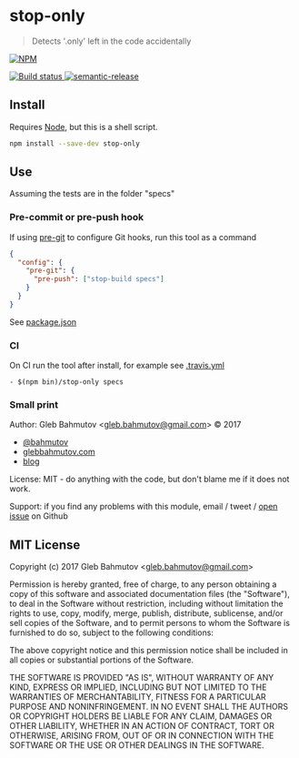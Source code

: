 # stop-only

> Detects &#39;.only&#39; left in the code accidentally

[![NPM][npm-icon] ][npm-url]

[![Build status][ci-image] ][ci-url]
[![semantic-release][semantic-image] ][semantic-url]

## Install

Requires [Node](https://nodejs.org/en/), but this is a shell script.

```sh
npm install --save-dev stop-only
```

## Use

Assuming the tests are in the folder "specs"

### Pre-commit or pre-push hook

If using [pre-git][pre-git] to configure Git hooks, run this tool as a command

```json
{
  "config": {
    "pre-git": {
      "pre-push": ["stop-build specs"]
    }
  }
}
```

See [package.json](package.json)

[pre-git]: github.com/bahmutov/pre-git#readme

### CI

On CI run the tool after install, for example see [.travis.yml](.travis.yml)

```
- $(npm bin)/stop-only specs
```

### Small print

Author: Gleb Bahmutov &lt;gleb.bahmutov@gmail.com&gt; &copy; 2017

* [@bahmutov](https://twitter.com/bahmutov)
* [glebbahmutov.com](https://glebbahmutov.com)
* [blog](https://glebbahmutov.com/blog)

License: MIT - do anything with the code, but don't blame me if it does not work.

Support: if you find any problems with this module, email / tweet /
[open issue](https://github.com/bahmutov/stop-only/issues) on Github

## MIT License

Copyright (c) 2017 Gleb Bahmutov &lt;gleb.bahmutov@gmail.com&gt;

Permission is hereby granted, free of charge, to any person
obtaining a copy of this software and associated documentation
files (the "Software"), to deal in the Software without
restriction, including without limitation the rights to use,
copy, modify, merge, publish, distribute, sublicense, and/or sell
copies of the Software, and to permit persons to whom the
Software is furnished to do so, subject to the following
conditions:

The above copyright notice and this permission notice shall be
included in all copies or substantial portions of the Software.

THE SOFTWARE IS PROVIDED "AS IS", WITHOUT WARRANTY OF ANY KIND,
EXPRESS OR IMPLIED, INCLUDING BUT NOT LIMITED TO THE WARRANTIES
OF MERCHANTABILITY, FITNESS FOR A PARTICULAR PURPOSE AND
NONINFRINGEMENT. IN NO EVENT SHALL THE AUTHORS OR COPYRIGHT
HOLDERS BE LIABLE FOR ANY CLAIM, DAMAGES OR OTHER LIABILITY,
WHETHER IN AN ACTION OF CONTRACT, TORT OR OTHERWISE, ARISING
FROM, OUT OF OR IN CONNECTION WITH THE SOFTWARE OR THE USE OR
OTHER DEALINGS IN THE SOFTWARE.

[npm-icon]: https://nodei.co/npm/stop-only.svg?downloads=true
[npm-url]: https://npmjs.org/package/stop-only
[ci-image]: https://travis-ci.org/bahmutov/stop-only.svg?branch=master
[ci-url]: https://travis-ci.org/bahmutov/stop-only
[semantic-image]: https://img.shields.io/badge/%20%20%F0%9F%93%A6%F0%9F%9A%80-semantic--release-e10079.svg
[semantic-url]: https://github.com/semantic-release/semantic-release
